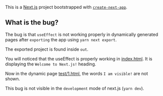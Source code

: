 This is a [Next.js](https://nextjs.org/) project bootstrapped with [`create-next-app`](https://github.com/zeit/next.js/tree/canary/packages/create-next-app).

## What is the bug?

The bug is that `useEffect` is not working properly in dynamically generated pages after `exporting` the app using `yarn next export`.

The exported project is found inside `out`.

You will noticed that the useEffect is properly working in [index.html](/out/index.html). It is displaying the `Welcome to Next.js!` heading.

Now in the dynamic page [test/1.html](/out/test/1.html), the words `I am visible!` are not shown.

This bug is not visible in the `development` mode of next.js (`yarn dev`).
